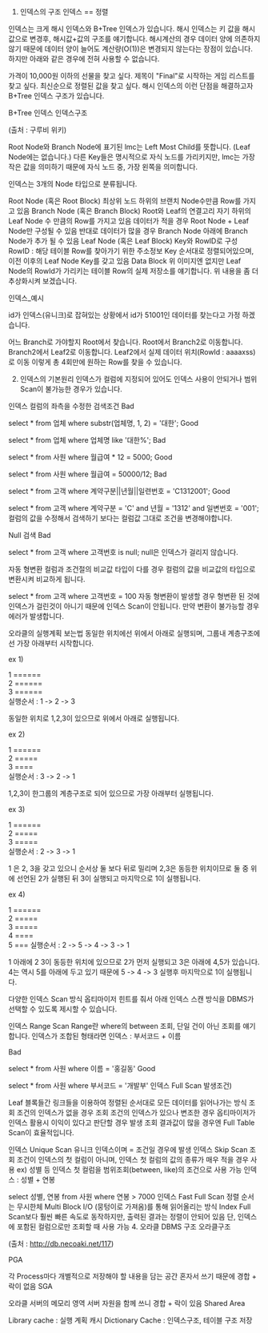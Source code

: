 
1. 인덱스의 구조
   인덱스 == 정렬

인덱스는 크게 해시 인덱스와 B+Tree 인덱스가 있습니다.
해시 인덱스는 키 값을 해시값으로 변경후, 해시값+값의 구조를 얘기합니다.
해시계산의 경우 데이터 양에 의존하지 않기 때문에 데이터 양이 늘어도 계산량(O(1))은 변경되지 않는다는 장점이 있습니다.
하지만 아래와 같은 경우에 전혀 사용할 수 없습니다.

가격이 10,000원 이하의 선물을 찾고 싶다.
제목이 "Final"로 시작하는 게임 리스트를 찾고 싶다.
최신순으로 정렬된 값을 찾고 싶다.
해시 인덱스의 이런 단점을 해결하고자 B+Tree 인덱스 구조가 있습니다.

B+Tree 인덱스
인덱스구조

(출처 : 구루비 위키)

Root Node와 Branch Node에 표기된 lmc는 Left Most Child를 뜻합니다.
(Leaf Node에는 없습니다.)
다른 Key들은 명시적으로 자식 노드를 가리키지만, lmc는 가장 작은 값을 의미하기 때문에 자식 노드 중, 가장 왼쪽을 의미합니다.

인덱스는 3개의 Node 타입으로 분류됩니다.

Root Node (혹은 Root Block)
최상위 노드
하위의 브랜치 Node수만큼 Row를 가지고 있음
Branch Node (혹은 Branch Block)
Root와 Leaf의 연결고리
자기 하위의 Leaf Node 수 만큼의 Row를 가지고 있음
데이터가 적을 경우 Root Node + Leaf Node만 구성될 수 있음
반대로 데이터가 많을 경우 Branch Node 아래에 Branch Node가 추가 될 수 있음
Leaf Node (혹은 Leaf Block)
Key와 RowID로 구성
RowID : 해당 테이블 Row를 찾아가기 위한 주소정보
Key 순서대로 정렬되어있으며, 이전 이후의 Leaf Node Key를 갖고 있음
Data Block
위 이미지엔 없지만 Leaf Node의 RowId가 가리키는 테이블 Row의 실제 저장소를 얘기합니다.
위 내용을 좀 더 추상화시켜 보겠습니다.

인덱스_예시

id가 인덱스(유니크)로 잡혀있는 상황에서 id가 51001인 데이터를 찾는다고 가정 하겠습니다.

어느 Branch로 가야할지 Root에서 찾습니다.
Root에서 Branch2로 이동합니다.
Branch2에서 Leaf2로 이동합니다.
Leaf2에서 실제 데이터 위치(RowId : aaaaxss)로 이동
이렇게 총 4회만에 원하는 Row를 찾을 수 있습니다.

2. 인덱스의 기본원리
   인덱스가 컬럼에 지정되어 있어도 인덱스 사용이 안되거나 범위 Scan이 불가능한 경우가 있습니다.

인덱스 컬럼의 좌측을 수정한 검색조건
Bad

select *
from 업체
where substr(업체명, 1, 2) = '대한';
Good

select *
from 업체
where 업체명 like '대한%';
Bad

select *
from 사원
where 월급여 * 12 = 5000;
Good

select *
from 사원
where 월급여 = 50000/12;
Bad

select *
from 고객
where 계약구분||년월||일련번호 = 'C1312001';
Good

select *
from 고객
where 계약구분 = 'C' and 년월 = '1312' and 일변번호 = '001';
컬럼의 값을 수정해서 검색하기 보다는 컬럼값 그대로 조건을 변경해야합니다.

Null 검색
Bad

select *
from 고객
where 고객번호 is null;
null은 인덱스가 걸리지 않습니다.

자동 형변환
컬럼과 조건절의 비교값 타입이 다를 경우 컬럼의 값을 비교값의 타입으로 변환시켜 비교하게 됩니다.

select *
from 고객
where 고객번호 = 100
자동 형변환이 발생할 경우 형변환 된 것에 인덱스가 걸린것이 아니기 때문에 인덱스 Scan이 안됩니다.
만약 변환이 불가능할 경우 에러가 발생합니다.

오라클의 실행계획 보는법
동일한 위치에선 위에서 아래로 실행되며, 그룹내 계층구조에선 가장 아래부터 시작합니다.

ex 1)

1 ======  
2 ======  
3 ======  
실행순서 : 1 -> 2 -> 3

동일한 위치로 1,2,3이 있으므로 위에서 아래로 실행됩니다.

ex 2)

1 ======  
2  =====  
3   ====  
실행순서 : 3 -> 2 -> 1

1,2,3이 한그룹의 계층구조로 되어 있으므로 가장 아래부터 실행됩니다.

ex 3)

1 ======  
2  =====  
3  =====  
실행순서 : 2 -> 3 -> 1

1 은 2, 3을 갖고 있으니 순서상 둘 보다 뒤로 밀리며 2,3은 동등한 위치이므로 둘 중 위에 선언된 2가 실행된 뒤 3이 실행되고 마지막으로 1이 실행됩니다.

ex 4)

1 ======  
2  =====  
3  =====  
4   ====  
5    ===
실행순서 : 2 -> 5 -> 4 -> 3 -> 1

1 아래에 2 3이 동등한 위치에 있으므로 2가 먼저 실행되고 3은 아래에 4,5가 있습니다. 4는 역시 5를 아래에 두고 있기 때문에 5 -> 4 -> 3 실행후 마지막으로 1이 실행됩니다.

다양한 인덱스 Scan 방식
옵티마이저 힌트를 줘서 아래 인덱스 스캔 방식을 DBMS가 선택할 수 있도록 제시할 수 있습니다.

인덱스 Range Scan
Range란 where의 between 조회, 단일 건이 아닌 조회를 얘기합니다.
인덱스가 조합된 형태라면
인덱스 : 부서코드 + 이름

Bad

select *
from 사원
where 이름 = '홍길동'
Good

select *
from 사원
where 부서코드 = '개발부'
인덱스 Full Scan
발생조건)

Leaf 블록들간 링크들을 이용하여 정렬된 순서대로 모든 데이터를 읽어나가는 방식
조회 조건의 인덱스가 없을 경우
조회 조건의 인덱스가 있으나 변조한 경우
옵티마이저가 인덱스 활용시 이익이 있다고 판단할 경우 발생
조회 결과값이 많을 경우엔 Full Table Scan이 효율적입니다.

인덱스 Unique Scan
유니크 인덱스이며 = 조건일 경우에 발생
인덱스 Skip Scan
조회 조건이 인덱스의 첫 컬럼이 아니며, 인덱스 첫 컬럼의 값의 종류가 매우 적을 경우 사용
ex) 성별 등
인덱스 첫 컬럼을 범위조회(between, like)의 조건으로 사용 가능
인덱스 : 성별 + 연봉

select 성별, 연봉
from 사원
where 연봉 > 7000
인덱스 Fast Full Scan
정렬 순서는 무시한체 Multi Block I/O (뭉텅이로 가져옴)를 통해 읽어올리는 방식
Index Full Scan보다 훨씬 빠른 속도로 동작하지만, 출력된 결과는 정렬이 안되어 있음
단, 인덱스에 포함된 컬럼으로만 조회할 때 사용 가능
4. 오라클 DBMS 구조
   오라클구조

(출처 : http://db.necoaki.net/117)

PGA

각 Process마다 개별적으로 저장해야 할 내용을 담는 공간
혼자서 쓰기 때문에 경합 + 락이 없음
SGA

오라클 서버의 메모리 영역
서버 자원을 함께 쓰니 경합 + 락이 있음
Shared Area

Library cache : 실행 계획 캐시
Dictionary Cache : 인덱스구조, 테이블 구조 저장